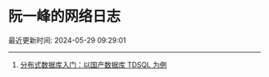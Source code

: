 # 阮一峰的网络日志

最近更新时间: 2024-05-29 09:29:01

--- 
1. [分布式数据库入门：以国产数据库 TDSQL 为例](http://www.ruanyifeng.com/blog/2024/05/tdsql.html) 
